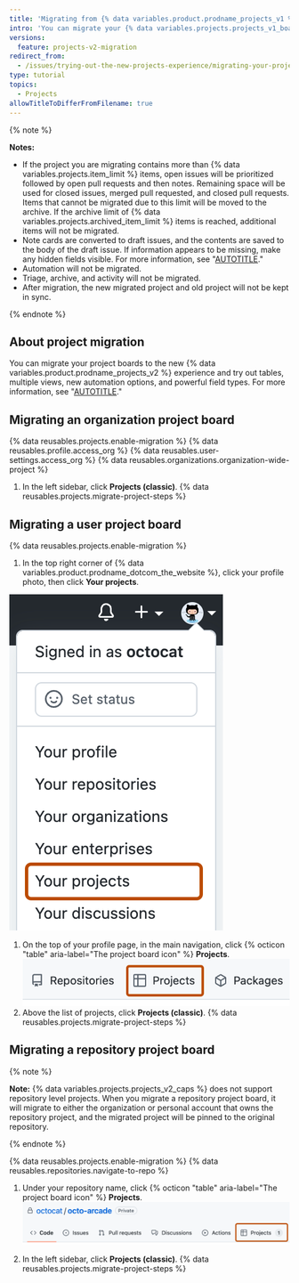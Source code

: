 ```yaml
---
title: 'Migrating from {% data variables.product.prodname_projects_v1 %}'
intro: 'You can migrate your {% data variables.projects.projects_v1_board %} to the new {% data variables.product.prodname_projects_v2 %} experience.'
versions:
  feature: projects-v2-migration
redirect_from:
  - /issues/trying-out-the-new-projects-experience/migrating-your-project
type: tutorial
topics:
  - Projects
allowTitleToDifferFromFilename: true
---
```



{% note %}

**Notes:**

- If the project you are migrating contains more than {% data variables.projects.item_limit %} items, open issues will be prioritized followed by open pull requests and then notes. Remaining space will be used for closed issues, merged pull requested, and closed pull requests. Items that cannot be migrated due to this limit will be moved to the archive. If the archive limit of {% data variables.projects.archived_item_limit %} items is reached, additional items will not be migrated.
- Note cards are converted to draft issues, and the contents are saved to the body of the draft issue. If information appears to be missing, make any hidden fields visible. For more information, see "[AUTOTITLE](/issues/planning-and-tracking-with-projects/customizing-views-in-your-project/changing-the-layout-of-a-view#showing-and-hiding-fields)."
- Automation will not be migrated.
- Triage, archive, and activity will not be migrated.
- After migration, the new migrated project and old project will not be kept in sync.

{% endnote %}

## About project migration

You can migrate your project boards to the new {% data variables.product.prodname_projects_v2 %} experience and try out tables, multiple views, new automation options, and powerful field types. For more information, see "[AUTOTITLE](/issues/planning-and-tracking-with-projects/learning-about-projects/about-projects)."

## Migrating an organization project board

{% data reusables.projects.enable-migration %}
{% data reusables.profile.access_org %}
{% data reusables.user-settings.access_org %}
{% data reusables.organizations.organization-wide-project %}
1. In the left sidebar, click **Projects (classic)**.
{% data reusables.projects.migrate-project-steps %}

## Migrating a user project board

{% data reusables.projects.enable-migration %}
1. In the top right corner of {% data variables.product.prodname_dotcom_the_website %}, click your profile photo, then click **Your projects**.
  
  ![Screenshot showing the profile photo menu. The "Your projects" link is highlighted with an orange outline.](/assets/images/help/projects-v2/projects-profile-menu.png)
  
1. On the top of your profile page, in the main navigation, click {% octicon "table" aria-label="The project board icon" %} **Projects**.
  ![Screenshot showing the 'Projects' tab](/assets/images/help/projects-v2/tab-projects.png)
1. Above the list of projects, click **Projects (classic)**.
{% data reusables.projects.migrate-project-steps %}

## Migrating a repository project board

{% note %}

**Note:** {% data variables.projects.projects_v2_caps %} does not support repository level projects. When you migrate a repository project board, it will migrate to either the organization or personal account that owns the repository project, and the migrated project will be pinned to the original repository.

{% endnote %}

{% data reusables.projects.enable-migration %}
{% data reusables.repositories.navigate-to-repo %}
1. Under your repository name, click {% octicon "table" aria-label="The project board icon" %} **Projects**.
   ![Screenshot showing a repository's tabs. The Projects tab is highlighted with an orange outline.](/assets/images/help/projects-v2/repo-tabs-projects.png)
   
1. In the left sidebar, click **Projects (classic)**.
{% data reusables.projects.migrate-project-steps %}
